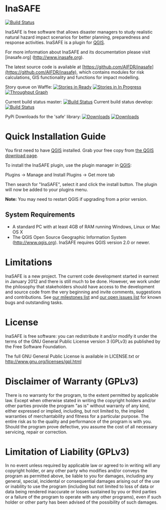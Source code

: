 InaSAFE
=======

[![Build Status](https://travis-ci.org/AIFDR/inasafe.svg?branch=develop)](https://travis-ci.org/AIFDR/inasafe)

InaSAFE is free software that allows disaster managers to study realistic
natural hazard impact scenarios for better planning, preparedness and
response activities. InaSAFE is a plugin for [QGIS](http://qgis.org).

For more information about InaSAFE and its documentation please visit [inasafe.org] (http://www.inasafe.org).

The latest source code is available at
[https://github.com/AIFDR/inasafe](https://github.com/AIFDR/inasafe),
which contains modules for risk calculations, GIS functionality and
functions for impact modelling.


Story queue on Waffle:
[![Stories in Ready](https://badge.waffle.io/AIFDR/inasafe.svg?label=ready&title=Ready)](http://waffle.io/AIFDR/inasafe) 
[![Stories in In Progress](https://badge.waffle.io/AIFDR/inasafe.svg?label=in%20progress&title=In%20Progress)](http://waffle.io/AIFDR/inasafe)
[![Throughput Graph](https://graphs.waffle.io/aifdr/inasafe/throughput.svg)](https://waffle.io/aifdr/inasafe/metrics)

Current build status master: [![Build Status](https://travis-ci.org/AIFDR/inasafe.svg?branch=master)](https://travis-ci.org/AIFDR/inasafe)
Current build status develop: [![Build Status](https://travis-ci.org/AIFDR/inasafe.svg?branch=develop)](https://travis-ci.org/AIFDR/inasafe)


PyPi Downloads for the 'safe' library:
[![Downloads](https://pypip.in/d/python-safe/badge.png)](https://crate.io/packages/python-safe)
[![Downloads](https://pypip.in/v/python-safe/badge.png)](https://crate.io/packages/python-safe)



Quick Installation Guide
========================

You first need to have [QGIS](http://qgis.org/) installed. Grab your free
copy from [the QGIS download page](http://download/qgis.org).

To install the InaSAFE plugin, use the plugin manager in
[QGIS](http://qgis.org):

  Plugins → Manage and Install Plugins → Get more tab

Then search for "InaSAFE", select it and click the install button.
The plugin will now be added to your plugins menu.

**Note:** You may need to restart QGIS if upgrading from a prior version.


System Requirements
-------------------

 - A standard PC with at least 4GB of RAM running Windows, Linux or Mac OS X
 - The QGIS Open Source Geographic Information System (http://www.qgis.org).
   InaSAFE requires QGIS version 2.0 or newer.

Limitations
===========

InaSAFE is a new project. The current code development started in
earnest in January 2012 and there is still much to be done.  However,
we work under the philosophy that stakeholders should have access to the
development and source code from the very beginning and invite
comments, suggestions and contributions.  See
[our milestones list](https://github.com/AIFDR/inasafe/issues/milestones) and
[our open issues list](https://github.com/AIFDR/inasafe/issues?page=1&state=open)
for known bugs and outstanding tasks.


License
=======

InaSAFE is free software: you can redistribute it and/or modify it
under the terms of the GNU General Public License version 3 (GPLv3) as
published by the Free Software Foundation.

The full GNU General Public License is available in LICENSE.txt or
http://www.gnu.org/licenses/gpl.html


Disclaimer of Warranty (GPLv3)
==============================

There is no warranty for the program, to the extent permitted by
applicable law. Except when otherwise stated in writing the copyright
holders and/or other parties provide the program "as is" without warranty
of any kind, either expressed or implied, including, but not limited to,
the implied warranties of merchantability and fitness for a particular
purpose. The entire risk as to the quality and performance of the program
is with you. Should the program prove defective, you assume the cost of
all necessary servicing, repair or correction.


Limitation of Liability (GPLv3)
===============================

In no event unless required by applicable law or agreed to in writing
will any copyright holder, or any other party who modifies and/or conveys
the program as permitted above, be liable to you for damages, including any
general, special, incidental or consequential damages arising out of the
use or inability to use the program (including but not limited to loss of
data or data being rendered inaccurate or losses sustained by you or third
parties or a failure of the program to operate with any other programs),
even if such holder or other party has been advised of the possibility of
such damages.



